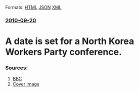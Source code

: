 
Formats: [HTML](/news/2010/09/20/a-date-is-set-for-a-north-korea-workers-party-conference.html)  [JSON](/news/2010/09/20/a-date-is-set-for-a-north-korea-workers-party-conference.json)  [XML](/news/2010/09/20/a-date-is-set-for-a-north-korea-workers-party-conference.xml)  

### [2010-09-20](/news/2010/09/20/index.md)

##### 
# A date is set for a North Korea Workers Party conference. 




### Sources:

1. [BBC](http://www.bbc.co.uk/news/world-asia-pacific-11378145)
1. [Cover Image](http://www.bbc.co.uk/news/special/2015/newsspec_10857/bbc_news_logo.png?cb=1)
